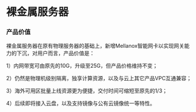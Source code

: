 # 裸金属服务器

### 产品价值

裸金属服务器在原有物理服务器的基础上，新增Mellanox智能网卡以实现网关能力的下沉，对用户而言，产品价值是：

1）内网带宽可由原先的10G，升级至25G，但产品价格维持不变；

2）仍然是物理机级别隔离，独享计算资源，以及与云上其它产品VPC互通兼容；

3）海外可用区批量上线资源更为便捷，交付时间可缩短至原先的1/3；

4）后续即将接入云盘，以及支持镜像与公有云镜像统一等特性。







